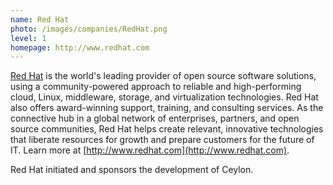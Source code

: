 ```yaml
---
name: Red Hat
photo: /images/companies/RedHat.png
level: 1
homepage: http://www.redhat.com
---
```

[Red Hat](http://www.redhat.com) is the world's leading provider of open source software solutions, using a community-powered approach to reliable 
and high-performing cloud, Linux, middleware, storage, and virtualization technologies. Red Hat also offers award-winning 
support, training, and consulting services. As the connective hub in a global network of enterprises, partners, and open 
source communities, Red Hat helps create relevant, innovative technologies that liberate resources for growth and prepare 
customers for the future of IT. Learn more at [http://www.redhat.com](http://www.redhat.com).

Red Hat initiated and sponsors the development of Ceylon.